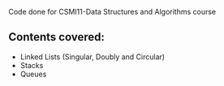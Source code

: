 Code done for CSMI11-Data Structures and Algorithms course

## Contents covered:
- Linked Lists (Singular, Doubly and Circular)
- Stacks
- Queues
